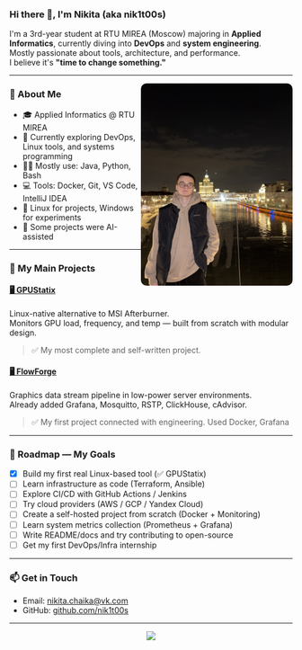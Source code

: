 ### Hi there 👋, I'm Nikita (aka nik1t00s)

I'm a 3rd-year student at RTU MIREA (Moscow) majoring in **Applied Informatics**, currently diving into **DevOps** and **system engineering**.  
Mostly passionate about tools, architecture, and performance.  
I believe it's **"time to change something."**

---

<img src="https://raw.githubusercontent.com/nik1t00s/nik1t00s/main/assets/avatar.jpg" width="270" align="right" style="border-radius: 10px;" />

### 🧠 About Me

- 🎓 Applied Informatics @ RTU MIREA  
- 🧰 Currently exploring DevOps, Linux tools, and systems programming
- 🧑‍💻 Mostly use: Java, Python, Bash  
- 💻 Tools: Docker, Git, VS Code, IntelliJ IDEA  
- 🐧 Linux for projects, Windows for experiments  
- 🤖 Some projects were AI-assisted

---

### 🔧 My Main Projects

#### [🖥 GPUStatix](https://github.com/nik1t00s/GPUStatix)
Linux-native alternative to MSI Afterburner.  
Monitors GPU load, frequency, and temp — built from scratch with modular design.

> ✅ My most complete and self-written project.

#### [🖥 FlowForge](https://github.com/nik1t00s/FlowForge)
Graphics data stream pipeline in low-power server environments.  
Already added Grafana, Mosquitto, RSTP, ClickHouse, cAdvisor.

> ✅ My first project connected with engineering. Used Docker, Grafana


---

### 🧭 Roadmap — My Goals

- [x] Build my first real Linux-based tool (✅ GPUStatix)
- [ ] Learn infrastructure as code (Terraform, Ansible)
- [ ] Explore CI/CD with GitHub Actions / Jenkins
- [ ] Try cloud providers (AWS / GCP / Yandex Cloud)
- [ ] Create a self-hosted project from scratch (Docker + Monitoring)
- [ ] Learn system metrics collection (Prometheus + Grafana)
- [ ] Write README/docs and try contributing to open-source
- [ ] Get my first DevOps/Infra internship

---

### 📫 Get in Touch

- Email: [nikita.chaika@vk.com](mailto:nikita.chaika@vk.com)
- GitHub: [github.com/nik1t00s](https://github.com/nik1t00s)

---

<p align="center">
  <img src="https://github-readme-stats.vercel.app/api?username=nik1t00s&show_icons=true&theme=tokyonight" />
</p>

<!---
nik1t00s/nik1t00s is a ✨ special ✨ repository because its `README.md` (this file) appears on your GitHub profile.
You can click the Preview link to take a look at your changes.
--->
